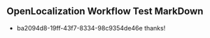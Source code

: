 ## OpenLocalization Workflow Test MarkDown
* ba2094d8-19ff-43f7-8334-98c9354de46e thanks!

<!--HONumber=Sep16_HO1-->


